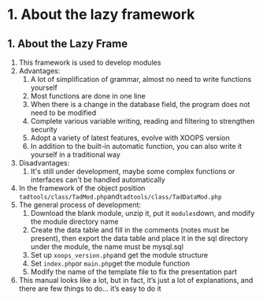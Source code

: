 # 1. About the lazy framework



## 1. About the Lazy Frame

1. This framework is used to develop modules
2. Advantages:
   1. A lot of simplification of grammar, almost no need to write functions yourself
   2. Most functions are done in one line
   3. When there is a change in the database field, the program does not need to be modified
   4. Complete various variable writing, reading and filtering to strengthen security
   5. Adopt a variety of latest features, evolve with XOOPS version
   6. In addition to the built-in automatic function, you can also write it yourself in a traditional way
3. Disadvantages:
   1. It's still under development, maybe some complex functions or interfaces can't be handled automatically
4. In the framework of the object position `tadtools/class/TadMod.php`and`tadtools/class/TadDataMod.php`
5. The general process of development:
   1. Download the blank module, unzip it, put it `modules`down, and modify the module directory name
   2. Create the data table and fill in the comments \(notes must be present\), then export the data table and place it in the sql directory under the module, the name must be mysql.sql
   3. Set up `xoops_version.php`and get the module structure
   4. Set `index.php`or `main.php`get the module function
   5. Modify the name of the template file to fix the presentation part
6. This manual looks like a lot, but in fact, it’s just a lot of explanations, and there are few things to do... it’s easy to do it

